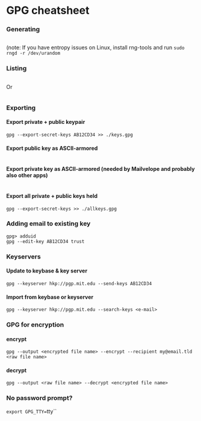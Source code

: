 # GPG cheatsheet

### Generating
```gpg --gen-key
```
(note: If you have entropy issues on Linux, install rng-tools and run `sudo rngd -r /dev/urandom`

### Listing
```gpg --list-key
```
Or
```gpg -K --keyid-format long --with-colons --with-fingerprint
```


### Exporting
#### Export private + public keypair
```gpg --export AB12CD34 > ./keys.gpg
gpg --export-secret-keys AB12CD34 >> ./keys.gpg
```

#### Export public key as ASCII-armored
```gpg --armor --export AB12CD34
```

#### Export private key as ASCII-armored (needed by Mailvelope and probably also other apps)
```gpg --armor --export-secret-key "my@email.tld" > my.key
```

#### Export all private + public keys held
```gpg --export > ./allkeys.gpg
gpg --export-secret-keys >> ./allkeys.gpg
```


### Adding email to existing key
```gpg --edit-key AB12CD34
gpg> adduid
gpg --edit-key AB12CD34 trust 
```


### Keyservers
#### Update to keybase & key server
```keybase push --update
gpg --keyserver hkp://pgp.mit.edu --send-keys AB12CD34
```

#### Import from keybase or keyserver
```keybase track <user>
gpg --keyserver hkp://pgp.mit.edu --search-keys <e-mail>
```


### GPG for encryption
#### encrypt
`gpg --output <encrypted file name> --encrypt --recipient my@email.tld <raw file name>`

#### decrypt
`gpg --output <raw file name> --decrypt <encrypted file name>`


### No password prompt?
`export GPG_TTY=`tty``
